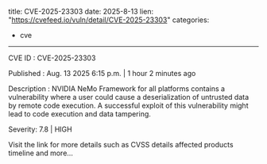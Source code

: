  
title: CVE-2025-23303
date: 2025-8-13
lien: "https://cvefeed.io/vuln/detail/CVE-2025-23303"
categories:
  - cve
---

CVE ID : CVE-2025-23303

Published :  Aug. 13
2025
6:15 p.m. | 1 hour
2 minutes ago

Description : NVIDIA NeMo Framework for all platforms contains a vulnerability where a user could cause a deserialization of untrusted data by remote code execution. A successful exploit of this vulnerability might lead to code execution and data tampering.

Severity: 7.8 | HIGH

Visit the link for more details
such as CVSS details
affected products
timeline
and more...
